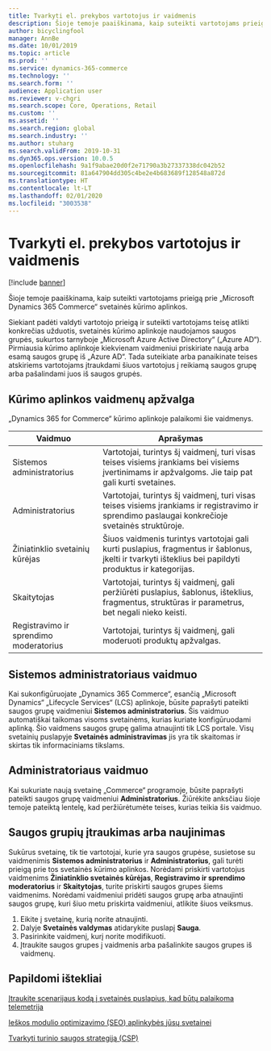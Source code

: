 ```yaml
---
title: Tvarkyti el. prekybos vartotojus ir vaidmenis
description: Šioje temoje paaiškinama, kaip suteikti vartotojams prieigą prie „Microsoft Dynamics 365 Commerce“ svetainės kūrimo aplinkos.
author: bicyclingfool
manager: AnnBe
ms.date: 10/01/2019
ms.topic: article
ms.prod: ''
ms.service: dynamics-365-commerce
ms.technology: ''
ms.search.form: ''
audience: Application user
ms.reviewer: v-chgri
ms.search.scope: Core, Operations, Retail
ms.custom: ''
ms.assetid: ''
ms.search.region: global
ms.search.industry: ''
ms.author: stuharg
ms.search.validFrom: 2019-10-31
ms.dyn365.ops.version: 10.0.5
ms.openlocfilehash: 9a1f9abae20d0f2e71790a3b27337338dc042b52
ms.sourcegitcommit: 81a647904dd305c4be2e4b683689f128548a872d
ms.translationtype: HT
ms.contentlocale: lt-LT
ms.lasthandoff: 02/01/2020
ms.locfileid: "3003538"
---
```

# <a name="manage-e-commerce-users-and-roles"></a>Tvarkyti el. prekybos vartotojus ir vaidmenis


[!include [banner](includes/banner.md)]

Šioje temoje paaiškinama, kaip suteikti vartotojams prieigą prie „Microsoft Dynamics 365 Commerce“ svetainės kūrimo aplinkos.

Siekiant padėti valdyti vartotojo prieigą ir suteikti vartotojams teisę atlikti konkrečias užduotis, svetainės kūrimo aplinkoje naudojamos saugos grupės, sukurtos tarnyboje „Microsoft Azure Active Directory“ („Azure AD“). Pirmiausia kūrimo aplinkoje kiekvienam vaidmeniui priskiriate naują arba esamą saugos grupę iš „Azure AD“. Tada suteikiate arba panaikinate teises atskiriems vartotojams įtraukdami šiuos vartotojus į reikiamą saugos grupę arba pašalindami juos iš saugos grupės.

## <a name="overview-of-roles-in-the-authoring-environment"></a>Kūrimo aplinkos vaidmenų apžvalga

„Dynamics 365 for Commerce“ kūrimo aplinkoje palaikomi šie vaidmenys.

| Vaidmuo                 | Aprašymas |
|----------------------|-------------|
| Sistemos administratorius | Vartotojai, turintys šį vaidmenį, turi visas teises visiems įrankiams bei visiems įvertinimams ir apžvalgoms. Jie taip pat gali kurti svetaines. |
| Administratorius   | Vartotojai, turintys šį vaidmenį, turi visas teises visiems įrankiams ir registravimo ir sprendimo paslaugai konkrečioje svetainės struktūroje. |
| Žiniatinklio svetainių kūrėjas         | Šiuos vaidmenis turintys vartotojai gali kurti puslapius, fragmentus ir šablonus, įkelti ir tvarkyti išteklius bei papildyti produktus ir kategorijas. |
| Skaitytojas               | Vartotojai, turintys šį vaidmenį, gali peržiūrėti puslapius, šablonus, išteklius, fragmentus, struktūras ir parametrus, bet negali nieko keisti. |
| Registravimo ir sprendimo moderatorius        | Vartotojai, turintys šį vaidmenį, gali moderuoti produktų apžvalgas. |

## <a name="system-administrator-role"></a>Sistemos administratoriaus vaidmuo

Kai sukonfigūruojate „Dynamics 365 Commerce“, esančią „Microsoft Dynamics“ „Lifecycle Services“ (LCS) aplinkoje, būsite paprašyti pateikti saugos grupę vaidmeniui **Sistemos administratorius**. Šis vaidmuo automatiškai taikomas visoms svetainėms, kurias kuriate konfigūruodami aplinką. Šio vaidmens saugos grupę galima atnaujinti tik LCS portale. Visų svetainių puslapyje **Svetainės administravimas** jis yra tik skaitomas ir skirtas tik informaciniams tikslams.

## <a name="administrator-role"></a>Administratoriaus vaidmuo

Kai sukuriate naują svetainę „Commerce“ programoje, būsite paprašyti pateikti saugos grupę vaidmeniui **Administratorius**. Žiūrėkite anksčiau šioje temoje pateiktą lentelę, kad peržiūrėtumėte teises, kurias teikia šis vaidmuo.

## <a name="add-or-update-security-groups"></a>Saugos grupių įtraukimas arba naujinimas

Sukūrus svetainę, tik tie vartotojai, kurie yra saugos grupėse, susietose su vaidmenimis **Sistemos administratorius** ir **Administratorius**, gali turėti prieigą prie tos svetainės kūrimo aplinkos. Norėdami priskirti vartotojus vaidmenims **Žiniatinklio svetainės kūrėjas**, **Registravimo ir sprendimo moderatorius** ir **Skaitytojas**, turite priskirti saugos grupes šiems vaidmenims. Norėdami vaidmeniui pridėti saugos grupę arba atnaujinti saugos grupę, kuri šiuo metu priskirta vaidmeniui, atlikite šiuos veiksmus.

1. Eikite į svetainę, kurią norite atnaujinti.
1. Dalyje **Svetainės valdymas** atidarykite puslapį **Sauga**.
1. Pasirinkite vaidmenį, kurį norite modifikuoti.
1. Įtraukite saugos grupes į vaidmenis arba pašalinkite saugos grupes iš vaidmenų.

## <a name="additional-resources"></a>Papildomi ištekliai

[Įtraukite scenarijaus kodą į svetainės puslapius, kad būtų palaikoma telemetrija](add-telemetry.md)

[Ieškos modulio optimizavimo (SEO) aplinkybės jūsų svetainei](search-engine-optimization-considerations.md)

[Tvarkyti turinio saugos strategiją (CSP)](manage-csp.md)
